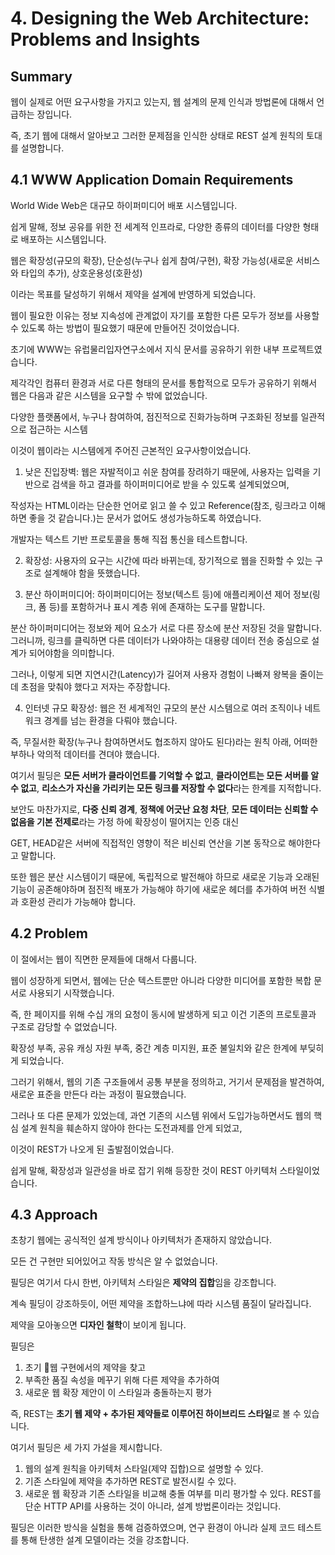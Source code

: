# 4. Designing the Web Architecture: Problems and Insights

## Summary

웹이 실제로 어떤 요구사항을 가지고 있는지, 웹 설계의 문제 인식과 방법론에 대해서 언급하는 장입니다.

즉, 초기 웹에 대해서 알아보고 그러한 문제점을 인식한 상태로 REST 설계 원칙의 토대를 설명합니다.


## 4.1 WWW Application Domain Requirements

World Wide Web은 대규모 하이퍼미디어 배포 시스템입니다.

쉽게 말해, 정보 공유를 위한 전 세계적 인프라로, 다양한 종류의 데이터를 다양한 형태로 배포하는 시스템입니다.

웹은 확장성(규모의 확장), 단순성(누구나 쉽게 참여/구현), 확장 가능성(새로운 서비스와 타입의 추가), 상호운용성(호환성)

이라는 목표를 달성하기 위해서 제약을 설계에 반영하게 되었습니다.

웹이 필요한 이유는 정보 지속성에 관계없이 자기를 포함한 다른 모두가 정보를 사용할 수 있도록 하는 방법이 필요했기 때문에 만들어진 것이었습니다.

초기에 WWW는 유럽물리입자연구소에서 지식 문서를 공유하기 위한 내부 프로젝트였습니다.

제각각인 컴퓨터 환경과 서로 다른 형태의 문서를 통합적으로 모두가 공유하기 위해서 웹은 다음과 같은 시스템을 요구할 수 밖에 없었습니다.

  다양한 플랫폼에서, 누구나 참여하여, 점진적으로 진화가능하며 구조화된 정보를 일관적으로 접근하는 시스템

이것이 웹이라는 시스템에게 주어진 근본적인 요구사항이었습니다.

  1. 낮은 진입장벽: 웹은 자발적이고 쉬운 참여를 장려하기 때문에, 사용자는 입력을 기반으로 검색을 하고 결과를 하이퍼미디어로 받을 수 있도록 설계되었으며,
  
  작성자는 HTML이라는 단순한 언어로 읽고 쓸 수 있고 Reference(참조, 링크라고 이해하면 좋을 것 같습니다.)는 문서가 없어도 생성가능하도록 하였습니다.

  개발자는 텍스트 기반 프로토콜을 통해 직접 통신을 테스트합니다.

  2. 확장성: 사용자의 요구는 시간에 따라 바뀌는데, 장기적으로 웹을 진화할 수 있는 구조로 설계해야 함을 뜻했습니다.

  3. 분산 하이퍼미디어: 하이퍼미디어는 정보(텍스트 등)에 애플리케이션 제어 정보(링크, 폼 등)를 포함하거나 표시 계층 위에 존재하는 도구를 말합니다.
  
  분산 하이퍼미디어는 정보와 제어 요소가 서로 다른 장소에 분산 저장된 것을 말합니다. 그러니까, 링크를 클릭하면 다른 데이터가 나와야하는 대용량 데이터 전송 중심으로 설계가 되어야함을 의미합니다.

  그러나, 이렇게 되면 지연시간(Latency)가 길어져 사용자 경험이 나빠져 왕복을 줄이는데 초점을 맞춰야 했다고 저자는 주장합니다.

  4. 인터넷 규모 확장성: 웹은 전 세계적인 규모의 분산 시스템으로 여러 조직이나 네트워크 경계를 넘는 환경을 다뤄야 했습니다.

  즉, 무질서한 확장(누구나 참여하면서도 협조하지 않아도 된다)라는 원칙 아래, 어떠한 부하나 악의적 데이터를 견뎌야 했습니다.

  여기서 필딩은 **모든 서버가 클라이언트를 기억할 수 없고**, **클라이언트는 모든 서버를 알 수 없고**, **리소스가 자신을 가리키는 모든 링크를 저장할 수 없다**라는 한계를 지적합니다.

  보안도 마찬가지로, **다중 신뢰 경계**, **정책에 어긋난 요청 차단**, **모든 데이터는 신뢰할 수 없음을 기본 전제로**라는 가정 하에 확장성이 떨어지는 인증 대신
  
  GET, HEAD같은 서버에 직접적인 영향이 적은 비신뢰 연산을 기본 동작으로 해야한다고 말합니다.

  또한 웹은 분산 시스템이기 때문에, 독립적으로 발전해야 하므로 새로운 기능과 오래된 기능이 공존해야하며 점진적 배포가 가능해야 하기에 새로운 헤더를 추가하여 버전 식별과 호환성 관리가 가능해야 합니다.
  

## 4.2 Problem

이 절에서는 웹이 직면한 문제들에 대해서 다룹니다.

웹이 성장하게 되면서, 웹에는 단순 텍스트뿐만 아니라 다양한 미디어를 포함한 복합 문서로 사용되기 시작했습니다.

즉, 한 페이지를 위해 수십 개의 요청이 동시에 발생하게 되고 이건 기존의 프로토콜과 구조로 감당할 수 없었습니다.

확장성 부족, 공유 캐싱 자원 부족, 중간 계층 미지원, 표준 불일치와 같은 한계에 부딪히게 되었습니다.

그러기 위해서, 웹의 기존 구조들에서 공통 부분을 정의하고, 거기서 문제점을 발견하여, 새로운 표준을 만든다 라는 과정이 필요했습니다.

그러나 또 다른 문제가 있었는데, 과연 기존의 시스템 위에서 도입가능하면서도 웹의 핵심 설계 원칙을 훼손하지 않아야 한다는 도전과제를 안게 되었고,

이것이 REST가 나오게 된 출발점이었습니다.

쉽게 말해, 확장성과 일관성을 바로 잡기 위해 등장한 것이 REST 아키텍처 스타일이었습니다.

## 4.3 Approach

초창기 웹에는 공식적인 설계 방식이나 아키텍처가 존재하지 않았습니다.

모든 건 구현만 되어있어고 작동 방식은 알 수 없었습니다.

필딩은 여기서 다시 한번, 아키텍처 스타일은 **제약의 집합**임을 강조합니다.

계속 필딩이 강조하듯이, 어떤 제약을 조합하느냐에 따라 시스템 품질이 달라집니다.

제약을 모아놓으면 **디자인 철학**이 보이게 됩니다.

필딩은

  1. 초기 웹 구현에서의 제약을 찾고
  2. 부족한 품질 속성을 메꾸기 위해 다른 제약을 추가하여
  3. 새로운 웹 확장 제안이 이 스타일과 충돌하는지 평가

즉, REST는 **초기 웹 제약 + 추가된 제약들로 이루어진 하이브리드 스타일**로 볼 수 있습니다.

여기서 필딩은 세 가지 가설을 제시합니다.

  1. 웹의 설계 원칙을 아키텍처 스타일(제약 집합)으로 설명할 수 있다.
  2. 기존 스타일에 제약을 추가하면 REST로 발전시킬 수 있다.
  3. 새로운 웹 확장과 기존 스타일을 비교해 충돌 여부를 미리 평가할 수 있다.
REST를 단순 HTTP API를 사용하는 것이 아니라, 설계 방법론이라는 것입니다.

필딩은 이러한 방식을 실험을 통해 검증하였으며, 연구 환경이 아니라 실제 코드 테스트를 통해 탄생한 설계 모델이라는 것을 강조합니다.
